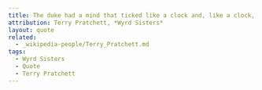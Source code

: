 ```yaml
---
title: The duke had a mind that ticked like a clock and, like a clock, it regularly went cuckoo.
attribution: Terry Pratchett, *Wyrd Sisters*
layout: quote
related:
  - _wikipedia-people/Terry_Pratchett.md
tags:
  - Wyrd Sisters
  - Quote
  - Terry Pratchett
---
```

